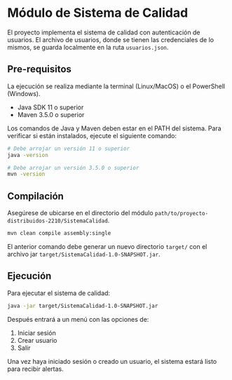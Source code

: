 # Módulo de Sistema de Calidad

El proyecto implementa el sistema de calidad con autenticación de usuarios. El archivo de usuarios, donde se tienen las credenciales de lo mismos, se guarda localmente en la ruta `usuarios.json`.

## Pre-requisitos

La ejecución se realiza mediante la terminal (Linux/MacOS) o el PowerShell (Windows).

- Java SDK 11 o superior
- Maven 3.5.0 o superior

Los comandos de Java y Maven deben estar en el PATH del sistema. Para verificar si están instalados, ejecute el siguiente comando:

```bash
# Debe arrojar un versión 11 o superior
java -version
```

```bash
# Debe arrojar un versión 3.5.0 o superior
mvn -version
```

## Compilación

Asegúrese de ubicarse en el directorio del módulo `path/to/proyecto-distribuidos-2210/SistemaCalidad`.

```bash
mvn clean compile assembly:single
```

El anterior comando debe generar un nuevo directorio `target/` con el archivo jar `target/SistemaCalidad-1.0-SNAPSHOT.jar`.

## Ejecución

Para ejecutar el sistema de calidad:

```bash
java -jar target/SistemaCalidad-1.0-SNAPSHOT.jar
```

Después entrará a un menú con las opciones de:
1. Iniciar sesión
2. Crear usuario
3. Salir

Una vez haya iniciado sesión o creado un usuario, el sistema estará listo para recibir alertas.